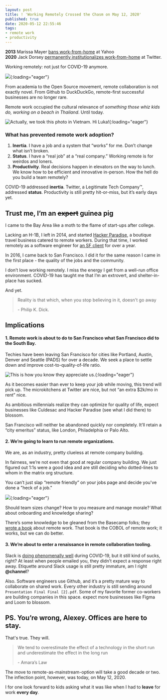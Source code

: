 ```yaml
---
layout: post
title: ! 'Working Remotely Crossed the Chasm on May 12, 2020'
published: true
date: 2020-05-12 22:55:46
tags:
- remote work
- productivity
---
```


**2013** Marissa Mayer [bans work-from-home](https://www.forbes.com/sites/jennagoudreau/2013/02/25/back-to-the-stone-age-new-yahoo-ceo-marissa-mayer-bans-working-from-home/#f12c67216672) at Yahoo <br />
**2020** Jack Dorsey [permanently institutionalizes work-from-home](https://www.buzzfeednews.com/article/alexkantrowitz/twitter-got-a-big-tax-break-to-stay-in-san-francisco-jack) at Twitter.

Working remotely: not just for COVID-19 anymore.


![](https://www.themarketingstudent.com/wp-content/uploads/2017/04/chasm-adoption-lifecycle.jpeg){:loading="eager"}

From academia to the Open Source movement, remote collaboration is not exactly novel. From Github to DuckDuckGo, remote-first successful businesses are no longer rare.

Remote work occupied the cultural relevance of _something those whiz kids do, working on a beach in Thailand_. Until today.

![Actually, we took this photo in Vietnam. Hi Luka!](https://pbs.twimg.com/media/CUt3QiFWEAA9DmH?format=jpg&name=small){:loading="eager"}




### What has prevented remote work adoption?
1. **Inertia**. I have a job and a system that “works” for me. Don’t change what isn’t broken.
2. **Status**. I have a “real job” at a “real company.” Working remote is for weirdos and loners.
3. **Productivity**. Real decisions happen in elevators on the way to lunch. We know how to be efficient and innovative in-person. How the hell do you build a team remotely?

COVID-19 addressed **inertia**. Twitter, a Legitimate Tech Company™️, addressed **status**. Productivity is still pretty hit-or-miss, but it’s early days yet.


## Trust me, I’m an ~~expert~~ guinea pig

I came to the Bay Area like a moth to the flame of start-ups after college.

Lacking an H-1B, I left in 2014, and started [Hacker Paradise](https://www.hackerparadise.org/), a boutique travel business catered to remote workers. During that time, I worked remotely as a software engineer for [an SF client](https://www.binti.com) for over a year.

In 2016, I came back to San Francisco. I did it for the same reason I came in the first place - the quality of the jobs and the community.

I don’t love working remotely. I miss the energy I get from a well-run office environment. COVID-19 has taught me that I’m an extrovert, and shelter-in-place has sucked.

And yet.


> Reality is that which, when you stop believing in it, doesn't go away
>
> \- Philip K. Dick.

## Implications
#### 1. Remote work is about to do to San Francisco what San Francisco did to the South Bay.

Techies have been leaving San Francisco for cities like Portland, Austin, Denver and Seattle (PADS) for over a decade. We seek a place to settle down and improve cost-to-quality-of-life ratio.

![This is how you know they appreciate us.](https://www.mercurynews.com/wp-content/uploads/2017/07/d6c879ffa3d044f8.jpg?w=720&h=540){:loading="eager"}


As it becomes easier than ever to keep your job while moving, this trend will pick up. The microkitchens at Twitter are nice, but not “an extra $2k/mo in rent” nice.

As ambitious millennials realize they can optimize for quality of life, expect businesses like Culdesac and Hacker Paradise (see what I did there) to blossom.

San Francisco will neither be abandoned quickly nor completely. It’ll retain a “city emeritus”  status, like London, Philadelphia or Palo Alto.


#### 2. We’re going to learn to run remote organizations.

We are, as an industry, pretty clueless at remote company building.

In fairness, we’re not even that good at regular company building. We just figured out 1:1s were a good idea and are still deciding who dotted-lines to whom in the matrix org structure.

You can’t just slap “remote friendly” on your jobs page and decide you've done a "heck of a job."

![](https://cdn.vox-cdn.com/thumbor/M1cEh6qPNBWgeXLJj49eLR-gJ2Q=/1400x1050/filters:format(jpeg)/cdn.vox-cdn.com/uploads/chorus_asset/file/18743612/afe8348117.jpg){:loading="eager"}


Should team sizes change? How to you measure and manage morale? What about onboarding and knowledge sharing?

There’s some knowledge to be gleaned from the Basecamp folks; they [wrote a book](https://basecamp.com/books/remote) about remote work. That book is the COBOL of remote work; it works, but we can do better.


#### 3. We’re about to enter a renaissance in remote collaboration tooling.

Slack is [doing phenomenally well](https://threadreaderapp.com/thread/1243000487365861376.html) during COVID-19, but it still kind of sucks, right? At least when people emailed you, they didn’t expect a response right away. Etiquette around Slack usage is still pretty immature, am I right **@channel**?

Also. Software engineers use Github, and it’s a pretty mature way to collaborate on shared work. Every other industry is still sending around `Presentation Final Final [2].pdf`. Some of my favorite former co-workers are building companies in this space. expect more businesses like Figma and Loom to blossom.


## PS. You’re wrong, Alexey. Offices are here to stay.

That's true. They will.

> We tend to overestimate the effect of a technology in the short run and underestimate the effect in the long run
>
> \- Amara’s Law

The move to remote-as-mainstream-option will take a good decade or two. The inflection point, however, was today, on May 12, 2020.

I for one look forward to kids asking what it was like when I had to **leave** for work **every day**.

